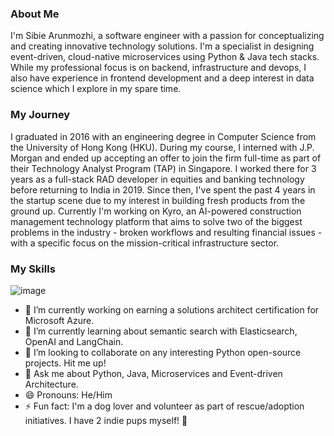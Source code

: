 ### About Me
I'm Sibie Arunmozhi, a software engineer with a passion for conceptualizing and creating innovative technology solutions. I'm a specialist in designing event-driven, cloud-native microservices using Python & Java tech stacks. While my professional focus is on backend, infrastructure and devops, I also have experience in frontend development and a deep interest in data science which I explore in my spare time.

### My Journey
I graduated in 2016 with an engineering degree in Computer Science from the University of Hong Kong (HKU). During my course, I interned with J.P. Morgan and ended up accepting an offer to join the firm full-time as part of their Technology Analyst Program (TAP) in Singapore. I worked there for 3 years as a full-stack RAD developer in equities and banking technology before returning to India in 2019. Since then, I've spent the past 4 years in the startup scene due to my interest in building fresh products from the ground up. Currently I'm working on Kyro, an AI-powered construction management technology platform that aims to solve two of the biggest problems in the industry - broken workflows and resulting financial issues - with a specific focus on the mission-critical infrastructure sector.

### My Skills
![image]({https://img.shields.io/badge/MongoDB-4EA94B?style=for-the-badge&logo=mongodb&logoColor=white})

- 🔭 I’m currently working on earning a solutions architect certification for Microsoft Azure.
- 🌱 I’m currently learning about semantic search with Elasticsearch, OpenAI and LangChain.
- 👯 I’m looking to collaborate on any interesting Python open-source projects. Hit me up!
- 💬 Ask me about Python, Java, Microservices and Event-driven Architecture.
- 😄 Pronouns: He/Him
- ⚡ Fun fact: I'm a dog lover and volunteer as part of rescue/adoption initiatives. I have 2 indie pups myself! 🐶
